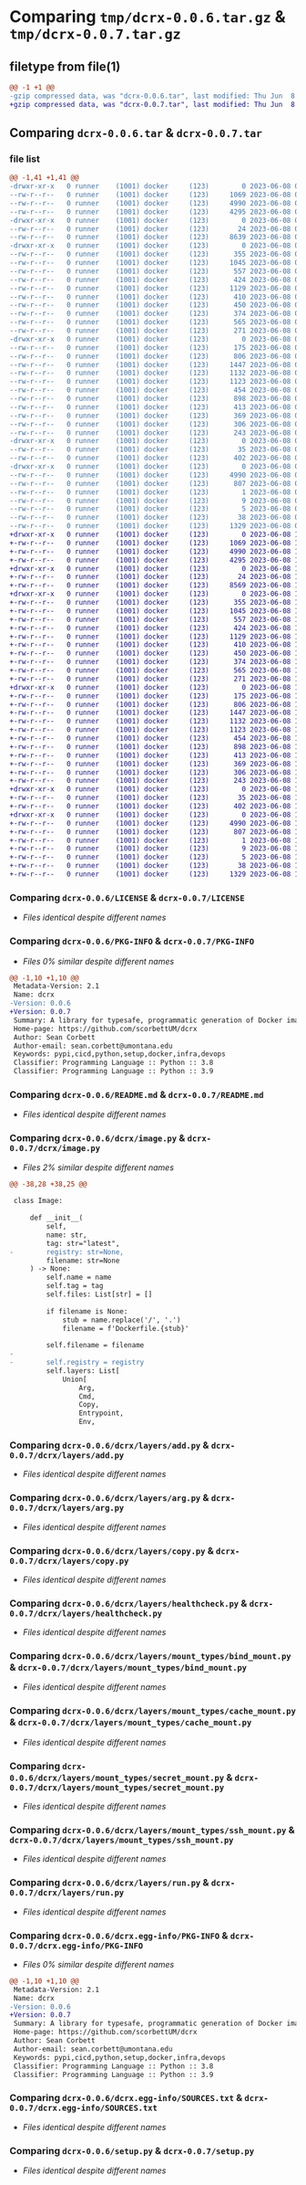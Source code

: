 # Comparing `tmp/dcrx-0.0.6.tar.gz` & `tmp/dcrx-0.0.7.tar.gz`

## filetype from file(1)

```diff
@@ -1 +1 @@
-gzip compressed data, was "dcrx-0.0.6.tar", last modified: Thu Jun  8 01:32:36 2023, max compression
+gzip compressed data, was "dcrx-0.0.7.tar", last modified: Thu Jun  8 19:20:53 2023, max compression
```

## Comparing `dcrx-0.0.6.tar` & `dcrx-0.0.7.tar`

### file list

```diff
@@ -1,41 +1,41 @@
-drwxr-xr-x   0 runner    (1001) docker     (123)        0 2023-06-08 01:32:36.711921 dcrx-0.0.6/
--rw-r--r--   0 runner    (1001) docker     (123)     1069 2023-06-08 01:32:33.000000 dcrx-0.0.6/LICENSE
--rw-r--r--   0 runner    (1001) docker     (123)     4990 2023-06-08 01:32:36.711921 dcrx-0.0.6/PKG-INFO
--rw-r--r--   0 runner    (1001) docker     (123)     4295 2023-06-08 01:32:33.000000 dcrx-0.0.6/README.md
-drwxr-xr-x   0 runner    (1001) docker     (123)        0 2023-06-08 01:32:36.707921 dcrx-0.0.6/dcrx/
--rw-r--r--   0 runner    (1001) docker     (123)       24 2023-06-08 01:32:33.000000 dcrx-0.0.6/dcrx/__init__.py
--rw-r--r--   0 runner    (1001) docker     (123)     8639 2023-06-08 01:32:33.000000 dcrx-0.0.6/dcrx/image.py
-drwxr-xr-x   0 runner    (1001) docker     (123)        0 2023-06-08 01:32:36.711921 dcrx-0.0.6/dcrx/layers/
--rw-r--r--   0 runner    (1001) docker     (123)      355 2023-06-08 01:32:33.000000 dcrx-0.0.6/dcrx/layers/__init__.py
--rw-r--r--   0 runner    (1001) docker     (123)     1045 2023-06-08 01:32:33.000000 dcrx-0.0.6/dcrx/layers/add.py
--rw-r--r--   0 runner    (1001) docker     (123)      557 2023-06-08 01:32:33.000000 dcrx-0.0.6/dcrx/layers/arg.py
--rw-r--r--   0 runner    (1001) docker     (123)      424 2023-06-08 01:32:33.000000 dcrx-0.0.6/dcrx/layers/cmd.py
--rw-r--r--   0 runner    (1001) docker     (123)     1129 2023-06-08 01:32:33.000000 dcrx-0.0.6/dcrx/layers/copy.py
--rw-r--r--   0 runner    (1001) docker     (123)      410 2023-06-08 01:32:33.000000 dcrx-0.0.6/dcrx/layers/entrypoint.py
--rw-r--r--   0 runner    (1001) docker     (123)      450 2023-06-08 01:32:33.000000 dcrx-0.0.6/dcrx/layers/env.py
--rw-r--r--   0 runner    (1001) docker     (123)      374 2023-06-08 01:32:33.000000 dcrx-0.0.6/dcrx/layers/expose.py
--rw-r--r--   0 runner    (1001) docker     (123)      565 2023-06-08 01:32:33.000000 dcrx-0.0.6/dcrx/layers/healthcheck.py
--rw-r--r--   0 runner    (1001) docker     (123)      271 2023-06-08 01:32:33.000000 dcrx-0.0.6/dcrx/layers/label.py
-drwxr-xr-x   0 runner    (1001) docker     (123)        0 2023-06-08 01:32:36.711921 dcrx-0.0.6/dcrx/layers/mount_types/
--rw-r--r--   0 runner    (1001) docker     (123)      175 2023-06-08 01:32:33.000000 dcrx-0.0.6/dcrx/layers/mount_types/__init__.py
--rw-r--r--   0 runner    (1001) docker     (123)      806 2023-06-08 01:32:33.000000 dcrx-0.0.6/dcrx/layers/mount_types/bind_mount.py
--rw-r--r--   0 runner    (1001) docker     (123)     1447 2023-06-08 01:32:33.000000 dcrx-0.0.6/dcrx/layers/mount_types/cache_mount.py
--rw-r--r--   0 runner    (1001) docker     (123)     1132 2023-06-08 01:32:33.000000 dcrx-0.0.6/dcrx/layers/mount_types/secret_mount.py
--rw-r--r--   0 runner    (1001) docker     (123)     1123 2023-06-08 01:32:33.000000 dcrx-0.0.6/dcrx/layers/mount_types/ssh_mount.py
--rw-r--r--   0 runner    (1001) docker     (123)      454 2023-06-08 01:32:33.000000 dcrx-0.0.6/dcrx/layers/mount_types/tmpfs_mount.py
--rw-r--r--   0 runner    (1001) docker     (123)      898 2023-06-08 01:32:33.000000 dcrx-0.0.6/dcrx/layers/run.py
--rw-r--r--   0 runner    (1001) docker     (123)      413 2023-06-08 01:32:33.000000 dcrx-0.0.6/dcrx/layers/stage.py
--rw-r--r--   0 runner    (1001) docker     (123)      369 2023-06-08 01:32:33.000000 dcrx-0.0.6/dcrx/layers/user.py
--rw-r--r--   0 runner    (1001) docker     (123)      306 2023-06-08 01:32:33.000000 dcrx-0.0.6/dcrx/layers/volume.py
--rw-r--r--   0 runner    (1001) docker     (123)      243 2023-06-08 01:32:33.000000 dcrx-0.0.6/dcrx/layers/workdir.py
-drwxr-xr-x   0 runner    (1001) docker     (123)        0 2023-06-08 01:32:36.711921 dcrx-0.0.6/dcrx/memory_file/
--rw-r--r--   0 runner    (1001) docker     (123)       35 2023-06-08 01:32:33.000000 dcrx-0.0.6/dcrx/memory_file/__init__.py
--rw-r--r--   0 runner    (1001) docker     (123)      402 2023-06-08 01:32:33.000000 dcrx-0.0.6/dcrx/memory_file/memory_file.py
-drwxr-xr-x   0 runner    (1001) docker     (123)        0 2023-06-08 01:32:36.707921 dcrx-0.0.6/dcrx.egg-info/
--rw-r--r--   0 runner    (1001) docker     (123)     4990 2023-06-08 01:32:36.000000 dcrx-0.0.6/dcrx.egg-info/PKG-INFO
--rw-r--r--   0 runner    (1001) docker     (123)      807 2023-06-08 01:32:36.000000 dcrx-0.0.6/dcrx.egg-info/SOURCES.txt
--rw-r--r--   0 runner    (1001) docker     (123)        1 2023-06-08 01:32:36.000000 dcrx-0.0.6/dcrx.egg-info/dependency_links.txt
--rw-r--r--   0 runner    (1001) docker     (123)        9 2023-06-08 01:32:36.000000 dcrx-0.0.6/dcrx.egg-info/requires.txt
--rw-r--r--   0 runner    (1001) docker     (123)        5 2023-06-08 01:32:36.000000 dcrx-0.0.6/dcrx.egg-info/top_level.txt
--rw-r--r--   0 runner    (1001) docker     (123)       38 2023-06-08 01:32:36.711921 dcrx-0.0.6/setup.cfg
--rw-r--r--   0 runner    (1001) docker     (123)     1329 2023-06-08 01:32:33.000000 dcrx-0.0.6/setup.py
+drwxr-xr-x   0 runner    (1001) docker     (123)        0 2023-06-08 19:20:53.135739 dcrx-0.0.7/
+-rw-r--r--   0 runner    (1001) docker     (123)     1069 2023-06-08 19:20:49.000000 dcrx-0.0.7/LICENSE
+-rw-r--r--   0 runner    (1001) docker     (123)     4990 2023-06-08 19:20:53.135739 dcrx-0.0.7/PKG-INFO
+-rw-r--r--   0 runner    (1001) docker     (123)     4295 2023-06-08 19:20:49.000000 dcrx-0.0.7/README.md
+drwxr-xr-x   0 runner    (1001) docker     (123)        0 2023-06-08 19:20:53.135739 dcrx-0.0.7/dcrx/
+-rw-r--r--   0 runner    (1001) docker     (123)       24 2023-06-08 19:20:49.000000 dcrx-0.0.7/dcrx/__init__.py
+-rw-r--r--   0 runner    (1001) docker     (123)     8569 2023-06-08 19:20:49.000000 dcrx-0.0.7/dcrx/image.py
+drwxr-xr-x   0 runner    (1001) docker     (123)        0 2023-06-08 19:20:53.135739 dcrx-0.0.7/dcrx/layers/
+-rw-r--r--   0 runner    (1001) docker     (123)      355 2023-06-08 19:20:49.000000 dcrx-0.0.7/dcrx/layers/__init__.py
+-rw-r--r--   0 runner    (1001) docker     (123)     1045 2023-06-08 19:20:49.000000 dcrx-0.0.7/dcrx/layers/add.py
+-rw-r--r--   0 runner    (1001) docker     (123)      557 2023-06-08 19:20:49.000000 dcrx-0.0.7/dcrx/layers/arg.py
+-rw-r--r--   0 runner    (1001) docker     (123)      424 2023-06-08 19:20:49.000000 dcrx-0.0.7/dcrx/layers/cmd.py
+-rw-r--r--   0 runner    (1001) docker     (123)     1129 2023-06-08 19:20:49.000000 dcrx-0.0.7/dcrx/layers/copy.py
+-rw-r--r--   0 runner    (1001) docker     (123)      410 2023-06-08 19:20:49.000000 dcrx-0.0.7/dcrx/layers/entrypoint.py
+-rw-r--r--   0 runner    (1001) docker     (123)      450 2023-06-08 19:20:49.000000 dcrx-0.0.7/dcrx/layers/env.py
+-rw-r--r--   0 runner    (1001) docker     (123)      374 2023-06-08 19:20:49.000000 dcrx-0.0.7/dcrx/layers/expose.py
+-rw-r--r--   0 runner    (1001) docker     (123)      565 2023-06-08 19:20:49.000000 dcrx-0.0.7/dcrx/layers/healthcheck.py
+-rw-r--r--   0 runner    (1001) docker     (123)      271 2023-06-08 19:20:49.000000 dcrx-0.0.7/dcrx/layers/label.py
+drwxr-xr-x   0 runner    (1001) docker     (123)        0 2023-06-08 19:20:53.135739 dcrx-0.0.7/dcrx/layers/mount_types/
+-rw-r--r--   0 runner    (1001) docker     (123)      175 2023-06-08 19:20:49.000000 dcrx-0.0.7/dcrx/layers/mount_types/__init__.py
+-rw-r--r--   0 runner    (1001) docker     (123)      806 2023-06-08 19:20:49.000000 dcrx-0.0.7/dcrx/layers/mount_types/bind_mount.py
+-rw-r--r--   0 runner    (1001) docker     (123)     1447 2023-06-08 19:20:49.000000 dcrx-0.0.7/dcrx/layers/mount_types/cache_mount.py
+-rw-r--r--   0 runner    (1001) docker     (123)     1132 2023-06-08 19:20:49.000000 dcrx-0.0.7/dcrx/layers/mount_types/secret_mount.py
+-rw-r--r--   0 runner    (1001) docker     (123)     1123 2023-06-08 19:20:49.000000 dcrx-0.0.7/dcrx/layers/mount_types/ssh_mount.py
+-rw-r--r--   0 runner    (1001) docker     (123)      454 2023-06-08 19:20:49.000000 dcrx-0.0.7/dcrx/layers/mount_types/tmpfs_mount.py
+-rw-r--r--   0 runner    (1001) docker     (123)      898 2023-06-08 19:20:49.000000 dcrx-0.0.7/dcrx/layers/run.py
+-rw-r--r--   0 runner    (1001) docker     (123)      413 2023-06-08 19:20:49.000000 dcrx-0.0.7/dcrx/layers/stage.py
+-rw-r--r--   0 runner    (1001) docker     (123)      369 2023-06-08 19:20:49.000000 dcrx-0.0.7/dcrx/layers/user.py
+-rw-r--r--   0 runner    (1001) docker     (123)      306 2023-06-08 19:20:49.000000 dcrx-0.0.7/dcrx/layers/volume.py
+-rw-r--r--   0 runner    (1001) docker     (123)      243 2023-06-08 19:20:49.000000 dcrx-0.0.7/dcrx/layers/workdir.py
+drwxr-xr-x   0 runner    (1001) docker     (123)        0 2023-06-08 19:20:53.135739 dcrx-0.0.7/dcrx/memory_file/
+-rw-r--r--   0 runner    (1001) docker     (123)       35 2023-06-08 19:20:49.000000 dcrx-0.0.7/dcrx/memory_file/__init__.py
+-rw-r--r--   0 runner    (1001) docker     (123)      402 2023-06-08 19:20:49.000000 dcrx-0.0.7/dcrx/memory_file/memory_file.py
+drwxr-xr-x   0 runner    (1001) docker     (123)        0 2023-06-08 19:20:53.135739 dcrx-0.0.7/dcrx.egg-info/
+-rw-r--r--   0 runner    (1001) docker     (123)     4990 2023-06-08 19:20:53.000000 dcrx-0.0.7/dcrx.egg-info/PKG-INFO
+-rw-r--r--   0 runner    (1001) docker     (123)      807 2023-06-08 19:20:53.000000 dcrx-0.0.7/dcrx.egg-info/SOURCES.txt
+-rw-r--r--   0 runner    (1001) docker     (123)        1 2023-06-08 19:20:53.000000 dcrx-0.0.7/dcrx.egg-info/dependency_links.txt
+-rw-r--r--   0 runner    (1001) docker     (123)        9 2023-06-08 19:20:53.000000 dcrx-0.0.7/dcrx.egg-info/requires.txt
+-rw-r--r--   0 runner    (1001) docker     (123)        5 2023-06-08 19:20:53.000000 dcrx-0.0.7/dcrx.egg-info/top_level.txt
+-rw-r--r--   0 runner    (1001) docker     (123)       38 2023-06-08 19:20:53.135739 dcrx-0.0.7/setup.cfg
+-rw-r--r--   0 runner    (1001) docker     (123)     1329 2023-06-08 19:20:49.000000 dcrx-0.0.7/setup.py
```

### Comparing `dcrx-0.0.6/LICENSE` & `dcrx-0.0.7/LICENSE`

 * *Files identical despite different names*

### Comparing `dcrx-0.0.6/PKG-INFO` & `dcrx-0.0.7/PKG-INFO`

 * *Files 0% similar despite different names*

```diff
@@ -1,10 +1,10 @@
 Metadata-Version: 2.1
 Name: dcrx
-Version: 0.0.6
+Version: 0.0.7
 Summary: A library for typesafe, programmatic generation of Docker images via SQL-builder like API.
 Home-page: https://github.com/scorbettUM/dcrx
 Author: Sean Corbett
 Author-email: sean.corbett@umontana.edu
 Keywords: pypi,cicd,python,setup,docker,infra,devops
 Classifier: Programming Language :: Python :: 3.8
 Classifier: Programming Language :: Python :: 3.9
```

### Comparing `dcrx-0.0.6/README.md` & `dcrx-0.0.7/README.md`

 * *Files identical despite different names*

### Comparing `dcrx-0.0.6/dcrx/image.py` & `dcrx-0.0.7/dcrx/image.py`

 * *Files 2% similar despite different names*

```diff
@@ -38,28 +38,25 @@
 
 class Image:
 
     def __init__(
         self,
         name: str,
         tag: str="latest",
-        registry: str=None,
         filename: str=None
     ) -> None:
         self.name = name
         self.tag = tag
         self.files: List[str] = []
 
         if filename is None:
             stub = name.replace('/', '.')
             filename = f'Dockerfile.{stub}'
 
         self.filename = filename
-        
-        self.registry = registry
         self.layers: List[
             Union[
                 Arg,
                 Cmd,
                 Copy,
                 Entrypoint,
                 Env,
```

### Comparing `dcrx-0.0.6/dcrx/layers/add.py` & `dcrx-0.0.7/dcrx/layers/add.py`

 * *Files identical despite different names*

### Comparing `dcrx-0.0.6/dcrx/layers/arg.py` & `dcrx-0.0.7/dcrx/layers/arg.py`

 * *Files identical despite different names*

### Comparing `dcrx-0.0.6/dcrx/layers/copy.py` & `dcrx-0.0.7/dcrx/layers/copy.py`

 * *Files identical despite different names*

### Comparing `dcrx-0.0.6/dcrx/layers/healthcheck.py` & `dcrx-0.0.7/dcrx/layers/healthcheck.py`

 * *Files identical despite different names*

### Comparing `dcrx-0.0.6/dcrx/layers/mount_types/bind_mount.py` & `dcrx-0.0.7/dcrx/layers/mount_types/bind_mount.py`

 * *Files identical despite different names*

### Comparing `dcrx-0.0.6/dcrx/layers/mount_types/cache_mount.py` & `dcrx-0.0.7/dcrx/layers/mount_types/cache_mount.py`

 * *Files identical despite different names*

### Comparing `dcrx-0.0.6/dcrx/layers/mount_types/secret_mount.py` & `dcrx-0.0.7/dcrx/layers/mount_types/secret_mount.py`

 * *Files identical despite different names*

### Comparing `dcrx-0.0.6/dcrx/layers/mount_types/ssh_mount.py` & `dcrx-0.0.7/dcrx/layers/mount_types/ssh_mount.py`

 * *Files identical despite different names*

### Comparing `dcrx-0.0.6/dcrx/layers/run.py` & `dcrx-0.0.7/dcrx/layers/run.py`

 * *Files identical despite different names*

### Comparing `dcrx-0.0.6/dcrx.egg-info/PKG-INFO` & `dcrx-0.0.7/dcrx.egg-info/PKG-INFO`

 * *Files 0% similar despite different names*

```diff
@@ -1,10 +1,10 @@
 Metadata-Version: 2.1
 Name: dcrx
-Version: 0.0.6
+Version: 0.0.7
 Summary: A library for typesafe, programmatic generation of Docker images via SQL-builder like API.
 Home-page: https://github.com/scorbettUM/dcrx
 Author: Sean Corbett
 Author-email: sean.corbett@umontana.edu
 Keywords: pypi,cicd,python,setup,docker,infra,devops
 Classifier: Programming Language :: Python :: 3.8
 Classifier: Programming Language :: Python :: 3.9
```

### Comparing `dcrx-0.0.6/dcrx.egg-info/SOURCES.txt` & `dcrx-0.0.7/dcrx.egg-info/SOURCES.txt`

 * *Files identical despite different names*

### Comparing `dcrx-0.0.6/setup.py` & `dcrx-0.0.7/setup.py`

 * *Files identical despite different names*


